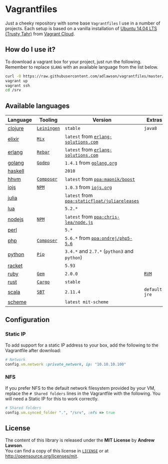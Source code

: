 # Vagrantfiles

Just a cheeky repository with some base `Vagrantfiles` I use in a number of
projects. Each setup is based on a vanilla installation of
[Ubuntu 14.04 LTS (Trusty Tahr)][ubuntu] from [Vagrant Cloud][boxes].

## How do I use it?
To download a vagrant box for your project, just run the following. Remember to
replace `$LANG` with an available language from the list below.
```bash
curl -O https://raw.githubusercontent.com/adlawson/vagrantfiles/master/$LANG/Vagrantfile
vagrant up
vagrant ssh
cd /srv
```

## Available languages
| Language               | Tooling                  | Version                                                     | Extras       |
| ---------------------- | ------------------------ | ----------------------------------------------------------- | ------------ |
| [clojure][raw-clojure] | [`Leiningen`][leiningen] | `stable`                                                    | `java8`      |
| [elixir][raw-elixir]   | [`Mix`][mix]             | `latest` from [`erlang-solutions.com`][src-erlang]          |              |
| [erlang][raw-erlang]   | [`Rebar`][rebar]         | `latest` from [`erlang-solutions.com`][src-erlang]          |              |
| [golang][raw-golang]   | [`Godep`][godep]         | `1.4.1` from [`golang.org`][src-golang]                     |              |
| [haskell][raw-haskell] |                          | `2010`                                                      |              |
| [hhvm][raw-hhvm]       | [`Composer`][composer]   | `latest` from [`ppa:mapnik/boost`][ppa-hhvm]                |              |
| [iojs][raw-iojs]       | [`NPM`][npm]             | `1.0.3` from [`iojs.org`][src-iojs]                         |              |
| [julia][raw-julia]     |                          | `latest` from [`ppa:staticfloat/juliareleases`][ppa-julia]  |              |
| [lua][raw-lua]         |                          | `5.2.*`                                                     |              |
| [nodejs][raw-nodejs]   | [`NPM`][npm]             | `latest` from [`ppa:chris-lea/node.js`][ppa-nodejs]         |              |
| [perl][raw-perl]       |                          | `5.*`                                                       |              |
| [php][raw-php]         | [`Composer`][composer]   | `5.6.*` from [`ppa:ondrej/php5-5.6`][ppa-php]               |              |
| [python][raw-python]   | [`Pip`][pip]             | `3.4.*` and `2.7.*` (`python3` and `python`)                |              |
| [racket][raw-racket]   |                          | `5.93`                                                      |              |
| [ruby][raw-ruby]       | [`Gem`][gem]             | `2.0.0`                                                     | [`RVM`][rvm] |
| [rust][raw-rust]       | [`Cargo`][cargo]         | `stable`                                                    |              |
| [scala][raw-scala]     | [`SBT`][sbt]             | `2.11.4`                                                    | `default-jre` |
| [scheme][raw-scheme]   |                          | `latest mit-scheme`                                         |              |

## Configuration

### Static IP
To add support for a static IP address to your box, add the following to the
Vagrantfile after download:
```ruby
# Network
config.vm.network :private_network, ip: "10.10.10.100"
```

### NFS
If you prefer NFS to the default network filesystem provided by your VM, replace
the `# Shared folders` lines in the Vagrantfile with the following. You will
need a Static IP for this to work correctly.
```ruby
# Shared folders
config.vm.synced_folder ".", "/srv", :nfs => true
```

## License
The content of this library is released under the **MIT License** by
**Andrew Lawson**.<br/> You can find a copy of this license in
[`LICENSE`][license] or at http://opensource.org/licenses/mit.

[boxes]:       https://vagrantcloud.com
[license]:     LICENSE
[ubuntu]:      http://www.ubuntu.com/server
[vagrant]:     https://vagrantup.com

[ppa-hhvm]:    https://github.com/facebook/hhvm/wiki/Prebuilt-Packages-on-Ubuntu-12.04
[ppa-julia]:   https://launchpad.net/~staticfloat/+archive/juliareleases
[ppa-nodejs]:  https://launchpad.net/~chris-lea/+archive/node.js
[ppa-php]:     https://launchpad.net/~ondrej/+archive/php5-5.6
[src-erlang]:  https://www.erlang-solutions.com/downloads/download-erlang-otp
[src-golang]:  https://golang.org/dl/
[src-iojs]:    https://iojs.org/dist

[cargo]:       http://crates.io
[composer]:    https://getcomposer.org
[gem]:         https://rubygems.org
[godep]:       https://github.com/tools/godep
[leiningen]:   https://github.com/technomancy/leiningen
[mix]:         http://elixir-lang.org/getting_started/mix_otp/1.html
[npm]:         https://www.npmjs.org
[pip]:         http://pip.readthedocs.org/en/latest
[rebar]:       https://github.com/rebar/rebar
[rvm]:         https://rvm.io
[sbt]:         http://www.scala-sbt.org

[raw-clojure]: https://raw.githubusercontent.com/adlawson/vagrantfiles/master/clojure/Vagrantfile
[raw-elixir]:  https://raw.githubusercontent.com/adlawson/vagrantfiles/master/elixir/Vagrantfile
[raw-erlang]:  https://raw.githubusercontent.com/adlawson/vagrantfiles/master/erlang/Vagrantfile
[raw-golang]:  https://raw.githubusercontent.com/adlawson/vagrantfiles/master/golang/Vagrantfile
[raw-haskell]: https://raw.githubusercontent.com/adlawson/vagrantfiles/master/haskell/Vagrantfile
[raw-hhvm]:    https://raw.githubusercontent.com/adlawson/vagrantfiles/master/hhvm/Vagrantfile
[raw-iojs]:    https://raw.githubusercontent.com/adlawson/vagrantfiles/master/iojs/Vagrantfile
[raw-julia]:   https://raw.githubusercontent.com/adlawson/vagrantfiles/master/julia/Vagrantfile
[raw-lua]:     https://raw.githubusercontent.com/adlawson/vagrantfiles/master/lua/Vagrantfile
[raw-nodejs]:  https://raw.githubusercontent.com/adlawson/vagrantfiles/master/nodejs/Vagrantfile
[raw-perl]:    https://raw.githubusercontent.com/adlawson/vagrantfiles/master/perl/Vagrantfile
[raw-php]:     https://raw.githubusercontent.com/adlawson/vagrantfiles/master/php/Vagrantfile
[raw-python]:  https://raw.githubusercontent.com/adlawson/vagrantfiles/master/python/Vagrantfile
[raw-racket]:  https://raw.githubusercontent.com/adlawson/vagrantfiles/master/racket/Vagrantfile
[raw-ruby]:    https://raw.githubusercontent.com/adlawson/vagrantfiles/master/ruby/Vagrantfile
[raw-rust]:    https://raw.githubusercontent.com/adlawson/vagrantfiles/master/rust/Vagrantfile
[raw-scala]:   https://raw.githubusercontent.com/adlawson/vagrantfiles/master/scala/Vagrantfile
[raw-scheme]:  https://raw.githubusercontent.com/adlawson/vagrantfiles/master/scheme/Vagrantfile
